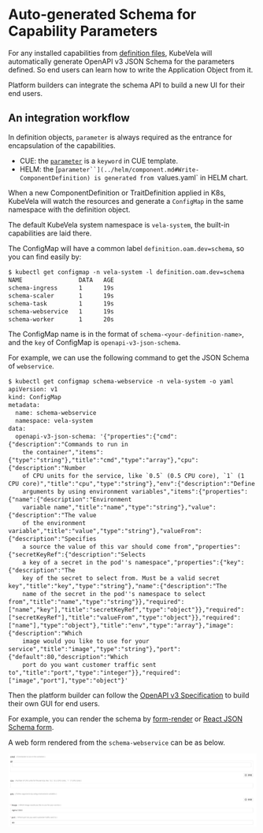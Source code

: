 # Auto-generated Schema for Capability Parameters

For any installed capabilities from [definition files](./definition-and-templates.md),
KubeVela will automatically generate OpenAPI v3 JSON Schema for the parameters defined.
So end users can learn how to write the Application Object from it.

Platform builders can integrate the schema API to build a new UI for their end users.

## An integration workflow

In definition objects, `parameter` is always required as the entrance for encapsulation of the capabilities.

* CUE: the [`parameter`](../cue/component.md#Write-ComponentDefinition) is a `keyword` in CUE template.
* HELM: the [`parameter``](../helm/component.md#Write-ComponentDefinition) is generated from `values.yaml` in HELM chart.

When a new ComponentDefinition or TraitDefinition applied in K8s, KubeVela will watch the resources and 
generate a `ConfigMap` in the same namespace with the definition object.

The default KubeVela system namespace is `vela-system`, the built-in capabilities are laid there.

The ConfigMap will have a common label `definition.oam.dev=schema`, so you can find easily by:

```shell
$ kubectl get configmap -n vela-system -l definition.oam.dev=schema
NAME                DATA   AGE
schema-ingress      1      19s
schema-scaler       1      19s
schema-task         1      19s
schema-webservice   1      19s
schema-worker       1      20s
```

The ConfigMap name is in the format of `schema-<your-definition-name>`,
and the `key` of ConfigMap is `openapi-v3-json-schema`.

For example, we can use the following command to get the JSON Schema of `webservice`.

```shell
$ kubectl get configmap schema-webservice -n vela-system -o yaml
apiVersion: v1
kind: ConfigMap
metadata:
  name: schema-webservice
  namespace: vela-system
data:
  openapi-v3-json-schema: '{"properties":{"cmd":{"description":"Commands to run in
    the container","items":{"type":"string"},"title":"cmd","type":"array"},"cpu":{"description":"Number
    of CPU units for the service, like `0.5` (0.5 CPU core), `1` (1 CPU core)","title":"cpu","type":"string"},"env":{"description":"Define
    arguments by using environment variables","items":{"properties":{"name":{"description":"Environment
    variable name","title":"name","type":"string"},"value":{"description":"The value
    of the environment variable","title":"value","type":"string"},"valueFrom":{"description":"Specifies
    a source the value of this var should come from","properties":{"secretKeyRef":{"description":"Selects
    a key of a secret in the pod''s namespace","properties":{"key":{"description":"The
    key of the secret to select from. Must be a valid secret key","title":"key","type":"string"},"name":{"description":"The
    name of the secret in the pod''s namespace to select from","title":"name","type":"string"}},"required":["name","key"],"title":"secretKeyRef","type":"object"}},"required":["secretKeyRef"],"title":"valueFrom","type":"object"}},"required":["name"],"type":"object"},"title":"env","type":"array"},"image":{"description":"Which
    image would you like to use for your service","title":"image","type":"string"},"port":{"default":80,"description":"Which
    port do you want customer traffic sent to","title":"port","type":"integer"}},"required":["image","port"],"type":"object"}'
```

Then the platform builder can follow the [OpenAPI v3 Specification](https://github.com/OAI/OpenAPI-Specification/blob/master/versions/3.0.2.md#format)
to build their own GUI for end users. 

For example, you can render the schema by [form-render](https://github.com/alibaba/form-render) or [React JSON Schema form](https://github.com/rjsf-team/react-jsonschema-form).

A web form rendered from the `schema-webservice` can be as below.

![](../../resources/json-schema-render-example.jpg)
